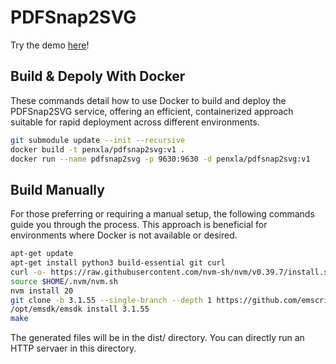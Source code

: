 # PDFSnap2SVG

Try the demo [here](https://penxla.github.io/pdfsnap2svg/index.html)!

## Build \& Depoly With Docker
These commands detail how to use Docker to build and deploy the PDFSnap2SVG service, offering an efficient, containerized approach suitable for rapid deployment across different environments.

```bash
git submodule update --init --recursive
docker build -t penxla/pdfsnap2svg:v1 .
docker run --name pdfsnap2svg -p 9630:9630 -d penxla/pdfsnap2svg:v1
```

## Build Manually
For those preferring or requiring a manual setup, the following commands guide you through the process. This approach is beneficial for environments where Docker is not available or desired.

```bash
apt-get update
apt-get install python3 build-essential git curl
curl -o- https://raw.githubusercontent.com/nvm-sh/nvm/v0.39.7/install.sh | bash # install nodejs
source $HOME/.nvm/nvm.sh
nvm install 20
git clone -b 3.1.55 --single-branch --depth 1 https://github.com/emscripten-core/emsdk.git /opt/emsdk
/opt/emsdk/emsdk install 3.1.55
make
```

The generated files will be in the dist/ directory. You can directly run an HTTP servaer in this directory.
